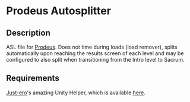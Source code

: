 # Prodeus Autosplitter
## Description
ASL file for [Prodeus](https://www.prodeusgame.com/). Does not time during loads (load remover), splits automatically upon reaching the results screen of each level and may be configured to also split when transitioning from the Intro level to Sacrum.

## Requirements
[Just-ero](https://github.com/just-ero/)'s amazing Unity Helper, which is available [here](https://github.com/just-ero/asl-help/raw/main/Components/UnityASL.bin).